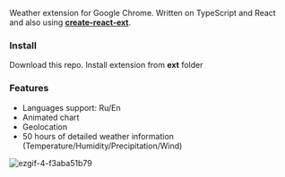 Weather extension for Google Chrome. Written on TypeScript and React and also using **[create-react-ext](https://github.com/prg938/create-react-ext)**.


### Install
Download this repo. Install extension from **ext** folder

### Features
* Languages support: Ru/En
* Animated chart
* Geolocation
* 50 hours of detailed weather information (Temperature/Humidity/Precipitation/Wind)

![ezgif-4-f3aba51b79](https://user-images.githubusercontent.com/7237762/224493389-fdd05f5a-7378-42a1-a6f3-dd86e12ffaae.gif)
